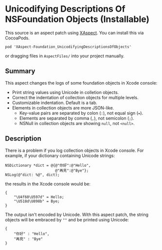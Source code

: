 Unicodifying Descriptions Of NSFoundation Objects (Installable)
=================================================

This source is an aspect patch using [XAspect][]. You can install this via CocoaPods.

	pod 'XAspect-Foundation_UnicodifyingDescriptionsOfObjects'

or dragging files in `AspectFiles/` into your project manually.

Summary
-------

This aspect changes the logs of some foundation objects in Xcode console:

 - Print string values using Unicode in colletion objects.
 - Correct the indentation of collection objects for multiple levels.
 - Customizable indentation. Default is a tab.
 - Elements in collection objects are more JSON-like. 
	 * Key-value pairs are separated by colon (`:`), not equal sign (`=`).
	 * Elements are separated by comma (`,`), not semicolon (`;`).
	 * NSNull in collection objects are showing `null`, not `<null>`.

Description
-----------

There is a problem if you log collection objects in Xcode console. For example, if your dictionary containing Unicode strings:

```objc
NSDictionary *dict = @{@"你好":@"Hello",
                       @"再見":@"Bye"};
NSLog(@"dict: %@", dict);
```

the results in the Xcode console would be:

```
{
    "\U4f60\U597d" = Hello;
    "\U518d\U898b" = Bye;
}
```

The output isn't encoded by Unicode. With this aspect patch, the string objects will be embraced by `""` and be printed using Unicode:

```
{
    "你好" : "Hello",
    "再見" : "Bye"
}
```


<!--Links-->
[XAspect]: https://github.com/xareelee/XAspect
[XAspectPatches]: https://github.com/xareelee/XAspectPatches

